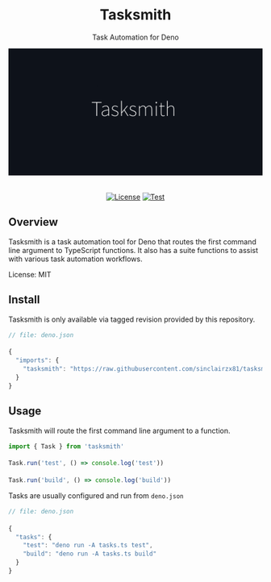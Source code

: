 <div align='center'>

<h1>Tasksmith</h1>

<p>Task Automation for Deno</p>

<img src="tasksmith.png" />

<br />
<br />

[![License](https://img.shields.io/badge/License-MIT-yellow.svg)](https://opensource.org/licenses/MIT) [![Test](https://github.com/sinclairzx81/tasksmith/actions/workflows/build.yml/badge.svg)](https://github.com/sinclairzx81/tasksmith/actions/workflows/build.yml)

</div>

## Overview

Tasksmith is a task automation tool for Deno that routes the first command line argument to TypeScript functions. It also has a suite functions to assist with various task automation workflows. 

License: MIT

## Install

Tasksmith is only available via tagged revision provided by this repository. 



```typescript
// file: deno.json

{
  "imports": {
    "tasksmith": "https://raw.githubusercontent.com/sinclairzx81/tasksmith/0.9.0/src/index.ts"
  }
}
```

## Usage

Tasksmith will route the first command line argument to a function.

```typescript
import { Task } from 'tasksmith'

Task.run('test', () => console.log('test'))

Task.run('build', () => console.log('build'))
```

Tasks are usually configured and run from `deno.json`

```typescript
// file: deno.json

{
  "tasks": {
    "test": "deno run -A tasks.ts test",
    "build": "deno run -A tasks.ts build" 
  }
}
```